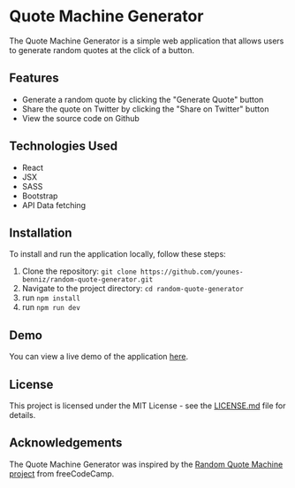 # Quote Machine Generator

The Quote Machine Generator is a simple web application that allows users to generate random quotes at the click of a button.

## Features

-   Generate a random quote by clicking the "Generate Quote" button
-   Share the quote on Twitter by clicking the "Share on Twitter" button
-   View the source code on Github

## Technologies Used

-   React
-   JSX
-   SASS
-   Bootstrap
-   API Data fetching

## Installation

To install and run the application locally, follow these steps:

1. Clone the repository: `git clone https://github.com/younes-benniz/random-quote-generator.git`
2. Navigate to the project directory: `cd random-quote-generator`
3. run `npm install`
4. run `npm run dev`

## Demo

You can view a live demo of the application [here](https://younes-benniz.github.io/random-quote-generator/).

## License

This project is licensed under the MIT License - see the [LICENSE.md](LICENSE.md) file for details.

## Acknowledgements

The Quote Machine Generator was inspired by the [Random Quote Machine project](https://www.freecodecamp.org/learn/front-end-libraries/front-end-libraries-projects/build-a-random-quote-machine) from freeCodeCamp.
